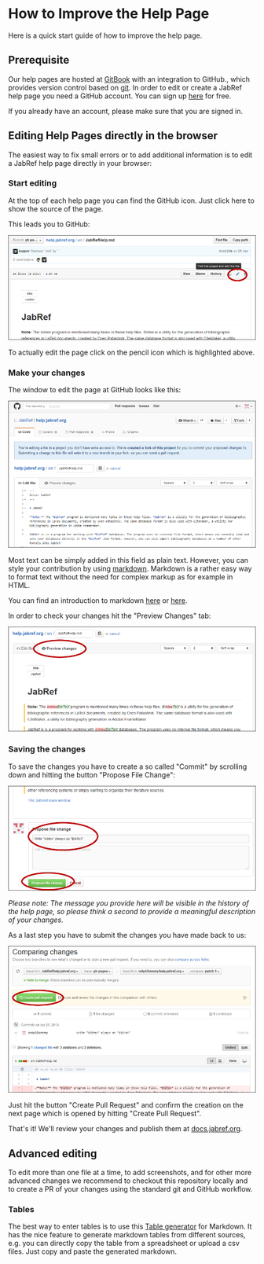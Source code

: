 # How to Improve the Help Page

Here is a quick start guide of how to improve the help page.

## Prerequisite

Our help pages are hosted at [GitBook](https://www.gitbook.com/) with an integration to GitHub., which provides version control based on [git](https://git-scm.com/). In order to edit or create a JabRef help page you need a GitHub account. You can sign up [here](https://github.com/join) for free.

If you already have an account, please make sure that you are signed in.

## Editing Help Pages directly in the browser

The easiest way to fix small errors or to add additional information is to edit a JabRef help page directly in your browser:

### Start editing

At the top of each help page you can find the GitHub icon. Just click here to show the source of the page.

This leads you to GitHub:

![Click on the pencil icon](../../.gitbook/assets/screenshot-edit-pencil%20%281%29%20%281%29%20%281%29%20%281%29%20%281%29%20%281%29%20%282%29%20%283%29.png)

To actually edit the page click on the pencil icon which is highlighted above.

### Make your changes

The window to edit the page at GitHub looks like this:

![Edit view at GitHub](../../.gitbook/assets/screenshot-edit-page%20%281%29%20%283%29.png)

Most text can be simply added in this field as plain text. However, you can style your contribution by using [markdown](https://daringfireball.net/projects/markdown/). Markdown is a rather easy way to format text without the need for complex markup as for example in HTML.

You can find an introduction to markdown [here](https://daringfireball.net/projects/markdown/) or [here](https://guides.github.com/features/mastering-markdown/).

In order to check your changes hit the "Preview Changes" tab:

![Edit view at GitHub](../../.gitbook/assets/screenshot-edit-preview%20%281%29%20%281%29%20%281%29%20%281%29%20%283%29%20%282%29.png)

### Saving the changes

To save the changes you have to create a so called "Commit" by scrolling down and hitting the button "Propose File Change":

![Save changes](../../.gitbook/assets/screenshot-edit-commit%20%281%29%20%282%29%20%281%29.png)

_Please note: The message you provide here will be visible in the history of the help page, so please think a second to provide a meaningful description of your changes._

As a last step you have to submit the changes you have made back to us:

![Create Pull Request](../../.gitbook/assets/screenshot-edit-pullrequest%20%281%29%20%283%29.png)

Just hit the button "Create Pull Request" and confirm the creation on the next page which is opened by hitting "Create Pull Request".

That's it! We'll review your changes and publish them at [docs.jabref.org](https://docs.jabref.org).

## Advanced editing

To edit more than one file at a time, to add screenshots, and for other more advanced changes we recommend to checkout this repository locally and to create a PR of your changes using the standard git and GitHub workflow.

### Tables

The best way to enter tables is to use this [Table generator](http://www.tablesgenerator.com/markdown_tables) for Markdown. It has the nice feature to generate markdown tables from different sources, e.g. you can directly copy the table from a spreadsheet or upload a csv files. Just copy and paste the generated markdown.


